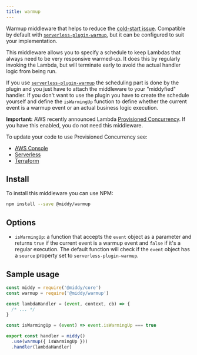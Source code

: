 ```yaml
---
title: warmup
---
```


Warmup middleware that helps to reduce the [cold-start issue](https://serverless.com/blog/keep-your-lambdas-warm/). Compatible by default with [`serverless-plugin-warmup`](https://www.npmjs.com/package/serverless-plugin-warmup), but it can be configured to suit your implementation.

This middleware allows you to specify a schedule to keep Lambdas that always need to be very responsive warmed-up. It does this by regularly invoking the Lambda, but will terminate early to avoid the actual handler logic from being run.

If you use [`serverless-plugin-warmup`](https://www.npmjs.com/package/serverless-plugin-warmup) the scheduling part is done by the plugin and you just have to attach the middleware to your "middyfied" handler. If you don't want to use the plugin you have to create the schedule yourself and define the `isWarmingUp` function to define whether the current event is a warmup event or an actual business logic execution.

**Important:** AWS recently announced Lambda [Provisioned Concurrency](https://aws.amazon.com/blogs/aws/new-provisioned-concurrency-for-lambda-functions/). If you have this enabled, you do not need this middleware.

To update your code to use Provisioned Concurrency see:

- [AWS Console](https://aws.amazon.com/blogs/compute/new-for-aws-lambda-predictable-start-up-times-with-provisioned-concurrency/)
- [Serverless](https://serverless.com/blog/aws-lambda-provisioned-concurrency/)
- [Terraform](https://www.terraform.io/docs/providers/aws/r/lambda_provisioned_concurrency_config.html)

## Install

To install this middleware you can use NPM:

```bash npm2yarn
npm install --save @middy/warmup
```

## Options

- `isWarmingUp`: a function that accepts the `event` object as a parameter
  and returns `true` if the current event is a warmup event and `false` if it's a regular execution. The default function will check if the `event` object has a `source` property set to `serverless-plugin-warmup`.

## Sample usage

```javascript
const middy = require('@middy/core')
const warmup = require('@middy/warmup')

const lambdaHandler = (event, context, cb) => {
  /* ... */
}

const isWarmingUp = (event) => event.isWarmingUp === true

export const handler = middy()
  .use(warmup({ isWarmingUp }))
  .handler(lambdaHandler)
```
